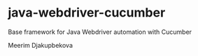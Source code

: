 # java-webdriver-cucumber

Base framework for Java Webdriver automation with Cucumber

Meerim Djakupbekova